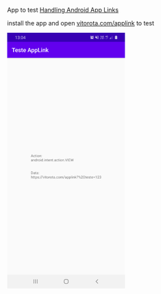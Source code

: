 App to test [Handling Android App Links](https://developer.android.com/training/app-links)

install the app and open [vitorota.com/applink](https://vitorota.com/applink) to test

<img src="https://raw.githubusercontent.com/vitorOta/TesteAppLink/master/image.png" width="275">